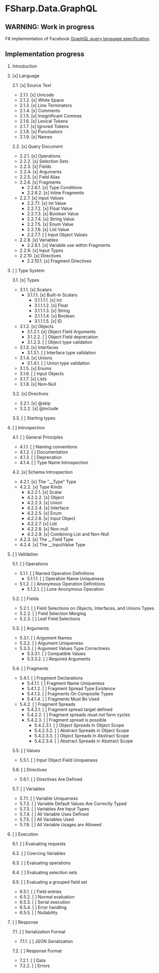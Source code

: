 # FSharp.Data.GraphQL

## WARNING: Work in progress
F# implementation of Facebook [GraphQL query language specification](https://facebook.github.io/graphql).

## Implementation progress

1. Introduction
2. [x] Language

    2.1. [x] Source Text

    - 2.1.1. [x] Unicode
    - 2.1.2. [x] White Space
    - 2.1.3. [x] Line Terminators
    - 2.1.4. [x] Comments
    - 2.1.5. [x] Insignificant Commas
    - 2.1.6. [x] Lexical Tokens
    - 2.1.7. [x] Ignored Tokens
    - 2.1.8. [x] Punctuators
    - 2.1.9. [x] Names

    2.2. [x] Query Document

    - 2.2.1. [x] Operations
    - 2.2.2. [x] Selection Sets
    - 2.2.3. [x] Fields
    - 2.2.4. [x] Arguments
    - 2.2.5. [x] Field Alias
    - 2.2.6. [x] Fragments
        - 2.2.6.1. [x] Type Conditions
        - 2.2.6.2. [x] Inline Fragments
    - 2.2.7. [x] Input Values
        - 2.2.7.1. [x] Int Value
        - 2.2.7.2. [x] Float Value
        - 2.2.7.3. [x] Boolean Value
        - 2.2.7.4. [x] String Value
        - 2.2.7.5. [x] Enum Value
        - 2.2.7.6. [x] List Value
        - 2.2.7.7. [ ] Input Object Values
    - 2.2.8. [x] Variables
        - 2.2.8.1. [x] Variable use within Fragments
    - 2.2.9. [x] Input Types
    - 2.2.10. [x] Directives
        - 2.2.10.1. [x] Fragment Directives

3. [ ] Type System

    3.1. [x] Types
    - 3.1.1. [x] Scalars
        - 3.1.1.1. [x] Built-in Scalars
            - 3.1.1.1.1. [x] Int
            - 3.1.1.1.2. [x] Float
            - 3.1.1.1.3. [x] String
            - 3.1.1.1.4. [x] Boolean
            - 3.1.1.1.5. [x] ID
    - 3.1.2. [x] Objects
        - 3.1.2.1. [x] Object Field Arguments
        - 3.1.2.2. [ ] Object Field deprecation
        - 3.1.2.3. [ ] Object type validation
    - 3.1.3. [x] Interfaces
        - 3.1.3.1. [ ] Interface type validation
    - 3.1.4. [x] Unions
        - 3.1.4.1. [ ] Union type validation
    - 3.1.5. [x] Enums
    - 3.1.6. [ ] Input Objects
    - 3.1.7. [x] Lists
    - 3.1.8. [x] Non-Null

    3.2. [x] Directives
    - 3.2.1. [x] @skip
    - 3.2.2. [x] @include
    
    3.3. [ ] Starting types

4. [ ] Introspection

    4.1. [ ] General Principles
    - 4.1.1. [ ] Naming conventions
    - 4.1.2. [ ] Documentation
    - 4.1.3. [ ] Deprecation
    - 4.1.4. [ ] Type Name Introspection

    4.2. [x] Schema Introspection
    - 4.2.1. [x] The "__Type" Type
    - 4.2.2. [x] Type Kinds
        - 4.2.2.1. [x] Scalar
        - 4.2.2.2. [x] Object
        - 4.2.2.3. [x] Union
        - 4.2.2.4. [x] Interface
        - 4.2.2.5. [x] Enum
        - 4.2.2.6. [x] Input Object
        - 4.2.2.7. [x] List
        - 4.2.2.8. [x] Non-null
        - 4.2.2.9. [x] Combining List and Non-Null
    - 4.2.3. [x] The \_\_Field Type
    - 4.2.4. [x] The \_\_InputValue Type

5. [ ] Validation

    5.1. [ ] Operations
    - 5.1.1. [ ] Named Operation Definitions
        - 5.1.1.1. [ ] Operation Name Uniqueness
    - 5.1.2. [ ] Anonymous Operation Definitions
        - 5.1.2.1. [ ] Lone Anonymous Operation

    5.2. [ ] Fields
    - 5.2.1. [ ] Field Selections on Objects, Interfaces, and Unions Types
    - 5.2.2. [ ] Field Selection Merging
    - 5.2.3. [ ] Leaf Field Selections

    5.3. [ ] Arguments
    - 5.3.1. [ ] Argument Names
    - 5.3.2. [ ] Argument Uniqueness
    - 5.3.3. [ ] Argument Values Type Correctness
        - 5.3.3.1. [ ] Compatible Values
        - 5.3.3.2. [ ] Required Arguments

    5.4. [ ] Fragments
    - 5.4.1. [ ] Fragment Declarations
        - 5.4.1.1. [ ] Fragment Name Uniqueness
        - 5.4.1.2. [ ] Fragment Spread Type Existence
        - 5.4.1.3. [ ] Fragments On Composite Types
        - 5.4.1.4. [ ] Fragments Must Be Used
    - 5.4.2. [ ] Fragment Spreads
        - 5.4.2.1. [ ] Fragment spread target defined
        - 5.4.2.2. [ ] Fragment spreads must not form cycles
        - 5.4.2.3. [ ] Fragment spread is possible
            - 5.4.2.3.1. [ ] Object Spreads In Object Scope
            - 5.4.2.3.2. [ ] Abstract Spreads in Object Scope
            - 5.4.2.3.3. [ ] Object Spreads In Abstract Scope
            - 5.4.2.3.4. [ ] Abstract Spreads in Abstract Scope

    5.5. [ ] Values
    - 5.5.1. [ ] Input Object Field Uniqueness

    5.6. [ ] Directives
    - 5.6.1. [ ] Directives Are Defined

    5.7. [ ] Variables
    - 5.7.1. [ ] Variable Uniqueness
    - 5.7.2. [ ] Variable Default Values Are Correctly Typed
    - 5.7.3. [ ] Variables Are Input Types
    - 5.7.4. [ ] All Variable Uses Defined
    - 5.7.5. [ ] All Variables Used
    - 5.7.6. [ ] All Variable Usages are Allowed

6. [ ] Execution

    6.1. [ ] Evaluating requests

    6.2. [ ] Coercing Variables

    6.3. [ ] Evaluating operations

    6.4. [ ] Evaluating selection sets

    6.5. [ ] Evaluating a grouped field set
    - 6.5.1. [ ] Field entries
    - 6.5.2. [ ] Normal evaluation
    - 6.5.3. [ ] Serial execution
    - 6.5.4. [ ] Error handling
    - 6.5.5. [ ] Nullability

7. [ ] Response

    7.1. [ ] Serialization Format
    - 7.1.1. [ ] JSON Serialization

    7.2. [ ] Response Format
    - 7.2.1. [ ] Data
    - 7.2.2. [ ] Errors
